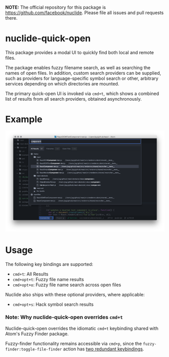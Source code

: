 **NOTE:** The official repository for this package is https://github.com/facebook/nuclide.
Please file all issues and pull requests there.

# nuclide-quick-open

This package provides a modal UI to quickly find both local and remote files.

The package enables fuzzy filename search, as well as searching the names of open files.
In addition, custom search providers can be supplied, such as providers for language-specific
symbol search or other, arbitrary services depending on which directories are mounted.

The primary quick-open UI is invoked via `cmd+t`, which shows a combined list of results from all
search providers, obtained asynchronously.

# Example

![Tab showing all results](./images/quick-open1.png)

# Usage

The following key bindings are supported:

* `cmd+t`: All Results
* `cmd+opt+t`: Fuzzy file name results
* `cmd+opt+o`: Fuzzy file name search across open files

Nuclide also ships with these optional providers, where applicable:
* `cmd+opt+s`: Hack symbol search results

### Note: Why nuclide-quick-open overrides `cmd+t`

Nuclide-quick-open overrides the idiomatic `cmd+t` keybinding shared with Atom's
Fuzzy Finder package.

Fuzzy-finder functionality remains accessible via `cmd+p`, since the
`fuzzy-finder:toggle-file-finder` action has [two redundant keybindings](https://github.com/atom/fuzzy-finder/commit/4bc64b460299b0b6f7416d645fed79355f0b1665#diff-de068ccfe2bca7a3eaf241795d10f7bdR5).
